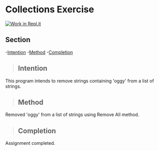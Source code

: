 # Collections Exercise

[link]: https://classroom.github.com/online_ide?assignment_repo_id=2972791&assignment_repo_type=AssignmentRepo
[![Work in Repl.it](https://classroom.github.com/assets/work-in-replit-14baed9a392b3a25080506f3b7b6d57f295ec2978f6f33ec97e36a161684cbe9.svg)][link]

## Section

-[Intention](##intention)
-[Method](##method)
-[Completion](##completion)


>## Intention

This program intends to remove strings containing 'oggy' from a list of strings.

>## Method

Removed 'oggy' from a list of strings using Remove All method.

>## Completion

Assignment completed.
